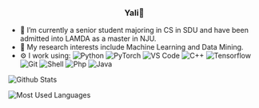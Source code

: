 ### <p align="center">Yali🍐</p>
 
- 🏢 I’m currently a senior student majoring in CS in SDU and have been admitted into LAMDA as a master in NJU.
- 🔭 My research interests include Machine Learning and Data Mining.
- ⚙️ I work using: 	  ![Python](https://img.shields.io/badge/-Python-8fcfd1?style=plastic&logo=Python)
![PyTorch](https://img.shields.io/badge/-PyTorch-EE4C2C?style=plastic&logo=pytorch)
  ![VS Code](https://img.shields.io/badge/-VS%20Code-007ACC?style=plastic&logo=visual-studio-code)
![C++](https://img.shields.io/badge/-C++-00599C?style=plastic&logo=cplusplus)
 ![Tensorflow](https://img.shields.io/badge/-Tensorflow-FF6F00?style=plastic&logo=tensorflow)
  ![Git](https://img.shields.io/badge/-Git-black?style=plastic&logo=git)
  ![Shell](https://img.shields.io/badge/-Shell-blasck?style=plastic&logo=Shell)
![Php](https://img.shields.io/badge/-php-394989?style=plastic&logo=php) 
![Java](https://img.shields.io/badge/-java-3f4441?style=plastic&logo=java)

![Github Stats](https://github-readme-stats.vercel.app/api?username=liliyae&show_icons=true&count_private=true)

![Most Used Languages](https://github-readme-stats.vercel.app/api/top-langs/?username=liliyae&layout=compact)


